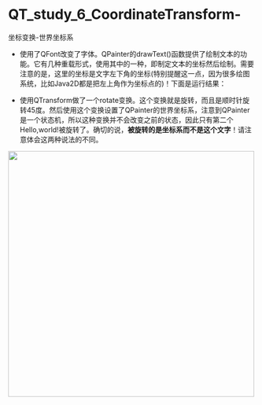 QT_study_6_CoordinateTransform-
===============================

坐标变换-世界坐标系

* 使用了QFont改变了字体。QPainter的drawText()函数提供了绘制文本的功能。它有几种重载形式，使用其中的一种，即制定文本的坐标然后绘制。需要注意的是，这里的坐标是文字左下角的坐标(特别提醒这一点，因为很多绘图系统，比如Java2D都是把左上角作为坐标点的)！下面是运行结果：

* 使用QTransform做了一个rotate变换。这个变换就是旋转，而且是顺时针旋转45度。然后使用这个变换设置了QPainter的世界坐标系，注意到QPainter是一个状态机，所以这种变换并不会改变之前的状态，因此只有第二个Hello,world!被旋转了。确切的说，**被旋转的是坐标系而不是这个文字**！请注意体会这两种说法的不同。

<img heigh="500" width="500" src="http://ww2.sinaimg.cn/mw690/6c9594a0jw1egnaijctl6j20be0c1t8s.jpg">
